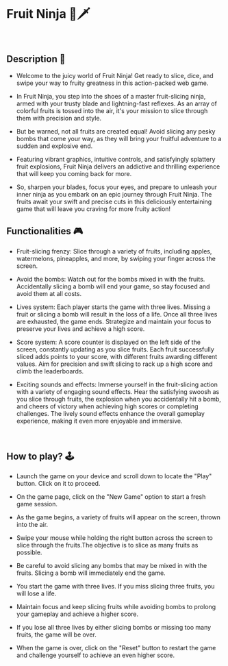  # **Fruit Ninja 🍉🗡️** 


<br>

## **Description 📃**
<!-- add your game description here  -->
- Welcome to the juicy world of Fruit Ninja! Get ready to slice, dice, and swipe your way to fruity        greatness in this action-packed web game.

- In Fruit Ninja, you step into the shoes of a master fruit-slicing ninja, armed with your trusty blade and lightning-fast reflexes. As an array of colorful fruits is tossed into the air, it's your mission to slice through them with precision and style.

- But be warned, not all fruits are created equal! Avoid slicing any pesky bombs that come your way, as they will bring your fruitful adventure to a sudden and explosive end. 

- Featuring vibrant graphics, intuitive controls, and satisfyingly splattery fruit explosions, Fruit Ninja delivers an addictive and thrilling experience that will keep you coming back for more. 

- So, sharpen your blades, focus your eyes, and prepare to unleash your inner ninja as you embark on an epic journey through Fruit Ninja. The fruits await your swift and precise cuts in this deliciously entertaining game that will leave you craving for more fruity action!

## **Functionalities 🎮**
<!-- add functionalities over here -->
- Fruit-slicing frenzy: Slice through a variety of fruits, including apples, watermelons, pineapples, and more, by swiping your finger across the screen.

- Avoid the bombs: Watch out for the bombs mixed in with the fruits. Accidentally slicing a bomb will end your game, so stay focused and avoid them at all costs.

- Lives system: Each player starts the game with three lives. Missing a fruit or slicing a bomb will result in the loss of a life. Once all three lives are exhausted, the game ends. Strategize and maintain your focus to preserve your lives and achieve a high score.

- Score system: A score counter is displayed on the left side of the screen, constantly updating as you slice fruits. Each fruit successfully sliced adds points to your score, with different fruits awarding different values. Aim for precision and swift slicing to rack up a high score and climb the leaderboards.

- Exciting sounds and effects: Immerse yourself in the fruit-slicing action with a variety of engaging sound effects. Hear the satisfying swoosh as you slice through fruits, the explosion when you accidentally hit a bomb, and cheers of victory when achieving high scores or completing challenges. The lively sound effects enhance the overall gameplay experience, making it even more enjoyable and immersive.
<br>

## **How to play? 🕹️**
<!-- add the steps how to play games -->
- Launch the game on your device and scroll down to locate the "Play" button. Click on it to proceed.

- On the game page, click on the "New Game" option to start a fresh game session.

- As the game begins, a variety of fruits will appear on the screen, thrown into the air.

- Swipe your mouse while holding the right button across the screen to slice through the fruits.The objective is to slice as many fruits as possible.

- Be careful to avoid slicing any bombs that may be mixed in with the fruits. Slicing a bomb will immediately end the game.

- You start the game with three lives. If you miss slicing three fruits, you will lose a life.

- Maintain focus and keep slicing fruits while avoiding bombs to prolong your gameplay and achieve a higher score.

- If you lose all three lives by either slicing bombs or missing too many fruits, the game will be over.

- When the game is over, click on the "Reset" button to restart the game and challenge yourself to achieve an even higher score.

<br>





